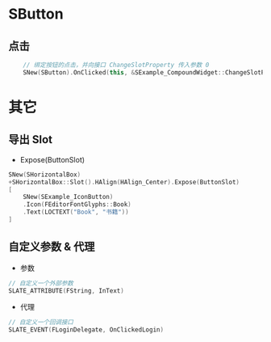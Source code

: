 # SButton
## 点击
``` cpp
	// 绑定按钮的点击，并向接口 ChangeSlotProperty 传入参数 0
	SNew(SButton).OnClicked(this, &SExample_CompoundWidget::ChangeSlotProperty, 0)
```

# 其它
## 导出 Slot
- Expose(ButtonSlot)
``` cpp
SNew(SHorizontalBox)  
+SHorizontalBox::Slot().HAlign(HAlign_Center).Expose(ButtonSlot)  
[  
	SNew(SExample_IconButton)  
	.Icon(FEditorFontGlyphs::Book)  
	.Text(LOCTEXT("Book", "书籍"))  
]
```
## 自定义参数 & 代理
- 参数
``` cpp
// 自定义一个外部参数  
SLATE_ATTRIBUTE(FString, InText)
```
- 代理
``` cpp
// 自定义一个回调接口  
SLATE_EVENT(FLoginDelegate, OnClickedLogin)
```
